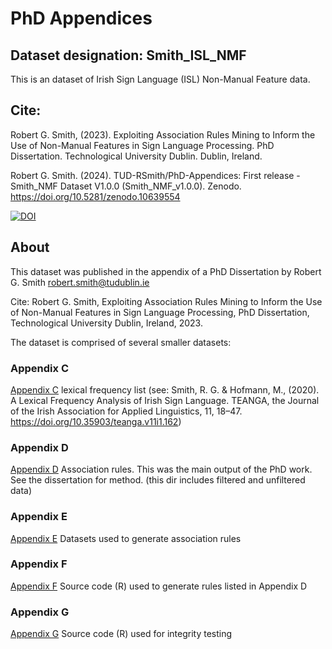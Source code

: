 # PhD Appendices

## Dataset designation: Smith_ISL_NMF

This is an dataset of Irish Sign Language (ISL) Non-Manual Feature data.

## Cite: 

Robert G. Smith, (2023). Exploiting Association Rules Mining to Inform the Use of Non-Manual Features in Sign Language Processing. PhD Dissertation. Technological University Dublin. Dublin, Ireland.

Robert G. Smith. (2024). TUD-RSmith/PhD-Appendices: First release - Smith_NMF Dataset V1.0.0 (Smith_NMF_v1.0.0). Zenodo. https://doi.org/10.5281/zenodo.10639554

[![DOI](https://zenodo.org/badge/560578153.svg)](https://zenodo.org/doi/10.5281/zenodo.10639533)

## About
This dataset was published in the appendix of a PhD Dissertation by Robert G. Smith robert.smith@tudublin.ie

Cite: Robert G. Smith, Exploiting Association Rules Mining to Inform the Use of Non-Manual Features in Sign Language Processing, PhD Dissertation, Technological University Dublin, Ireland, 2023.

The dataset is comprised of several smaller datasets: 
### Appendix C 
[Appendix C](https://github.com/TUD-RSmith/PhD-Appendices/tree/main/AppendixC-most_frequent_lexical_items_in_the_SOI_corpus)
lexical frequency list (see: Smith, R. G. & Hofmann, M., (2020). A Lexical Frequency Analysis of Irish Sign Language. TEANGA, the Journal of the Irish Association for Applied Linguistics, 11, 18–47. https://doi.org/10.35903/teanga.v11i1.162)

### Appendix D
[Appendix D](https://github.com/TUD-RSmith/PhD-Appendices/tree/main/AppendixD-all_association_rules)
Association rules. This was the main output of the PhD work. See the dissertation for method. (this dir includes filtered and unfiltered data)

### Appendix E
[Appendix E](https://github.com/TUD-RSmith/PhD-Appendices/tree/main/AppendixE-Datasets)
Datasets used to generate association rules 

### Appendix F
[Appendix F](https://github.com/TUD-RSmith/PhD-Appendices/tree/main/AppendixF-Source_code)
Source code (R) used to generate rules listed in Appendix D 

### Appendix G
[Appendix G](https://github.com/TUD-RSmith/PhD-Appendices/tree/main/AppendixG-integrity_test)
Source code (R) used for integrity testing